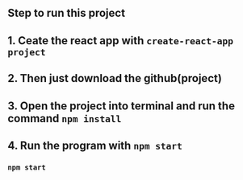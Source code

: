 ## Step to run this project

## 1. Ceate the react app with `create-react-app project`
## 2. Then just download the github(project)  
## 3. Open the project into terminal and run the command `npm install`
## 4. Run the program with `npm start`


### `npm start`
